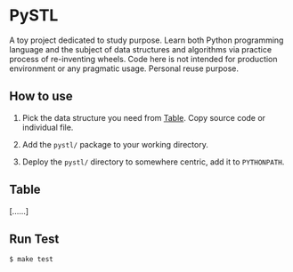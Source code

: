 # PySTL

A toy project dedicated to study purpose. Learn both Python programming language and the subject of data structures and algorithms via practice process of re-inventing wheels. Code here is not intended for production environment or any pragmatic usage. Personal reuse purpose.

## How to use

1. Pick the data structure you need from [Table](#table). Copy source code or individual file.

2. Add the `pystl/` package to your working directory.

3. Deploy the `pystl/` directory to somewhere centric, add it to `PYTHONPATH`.

## Table

[......]

## Run Test

```bash
$ make test
```
